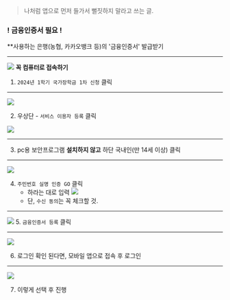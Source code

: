 > 나처럼 앱으로 먼저 들가서 뻘짓하지 말라고 쓰는 글.

### ! 금융인증서 필요 !
**사용하는 은행(농협, 카카오뱅크 등)의 '금융인증서' 발급받기

<hr />

![](https://velog.velcdn.com/images/ga111o/post/9362f191-d2e2-4243-b9b2-42c21aab591a/image.png)
**꼭 컴퓨터로 접속하기**
1. `2024년 1학기 국가장학금 1차 신청` 클릭

<hr />

![](https://velog.velcdn.com/images/ga111o/post/17dd44a8-682f-4476-be84-1a7baab4c3e8/image.png)

2. 우상단 - `서비스 이용자 등록` 클릭

![](https://velog.velcdn.com/images/ga111o/post/5e9a9f27-4d70-4413-843b-9b651020ea91/image.png)

<hr />

3. pc용 보안프로그램 **설치하지 않고** 하단 국내인(만 14세 이상) 클릭

<hr />

![](https://velog.velcdn.com/images/ga111o/post/3ae45d59-1d87-4403-a398-348e2ac957a6/image.png)

4. `주민번호 실명 인증 GO` 클릭
	- 하라는 대로 입력
	![](https://velog.velcdn.com/images/ga111o/post/7e3e0359-887b-4a5e-8bd4-11b4abd653c9/image.png)
	- 단, `수신 동의`는 꼭 체크할 것.

<hr />

![](https://velog.velcdn.com/images/ga111o/post/d1f625f9-9af0-4a12-b6be-c1347e86ebb2/image.png)
5. `금융인증서 등록` 클릭

<hr />

![](https://velog.velcdn.com/images/ga111o/post/5d2fa04d-4950-4cfd-9f36-4172adfe8024/image.png)

6. 로그인 확인 된다면, 모바일 앱으로 접속 후 로그인 

<hr />


![](https://velog.velcdn.com/images/ga111o/post/d7f0e754-5769-4f88-a878-f1289efe087a/image.png)

7. 이렇게 선택 후 진행